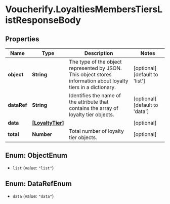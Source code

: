 # Voucherify.LoyaltiesMembersTiersListResponseBody

## Properties

Name | Type | Description | Notes
------------ | ------------- | ------------- | -------------
**object** | **String** | The type of the object represented by JSON. This object stores information about loyalty tiers in a dictionary. | [optional] [default to &#39;list&#39;]
**dataRef** | **String** | Identifies the name of the attribute that contains the array of loyalty tier objects. | [optional] [default to &#39;data&#39;]
**data** | [**[LoyaltyTier]**](LoyaltyTier.md) |  | [optional] 
**total** | **Number** | Total number of loyalty tier objects. | [optional] 



## Enum: ObjectEnum


* `list` (value: `"list"`)





## Enum: DataRefEnum


* `data` (value: `"data"`)




